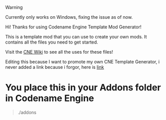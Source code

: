 > [!WARNING]
> Currently only works on Windows, fixing the issue as of now.

Hi! Thanks for using Codename Engine Template Mod Generator!

This is a template mod that you can use to create your own mods. It contains all the files you need to get started.

Visit the [CNE Wiki](https://codename-engine.com/) to see all the uses for these files!


Editing this because I want to promote my own CNE Template Generator, i never added a link because i forgor, here is [link](https://github.com/ItsLJcool/Codename-Template-Generator)

# You place this in your Addons folder in Codename Engine
> ./addons
